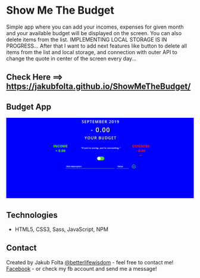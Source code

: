 # Show Me The Budget
Simple app where you can add your incomes, expenses for given month and your available budget will be displayed on the screen. You can also delete items from the list. IMPLEMENTING LOCAL STORAGE IS IN PROGRESS... After that I want to add next features like button to delete all items from the list and local storage, and connection with outer API to change the quote in center of the screen every day...

## Check Here ==> https://jakubfolta.github.io/ShowMeTheBudget/

## Budget App
![Show me the Budget App](./images/showmethebudget.png)

## Technologies
* HTML5, CSS3, Sass, JavaScript, NPM

## Contact
Created by Jakub Folta [@betterlifewisdom](https://www.betterlifewisdom.com/) - feel free to contact me!<br/>
[Facebook](https://www.facebook.com/jakub.folta.58) - or check my fb account and send me a message!
